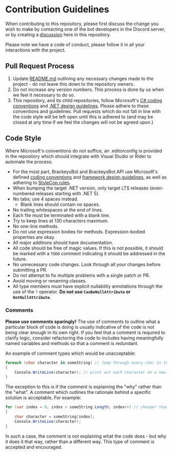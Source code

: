 # Contribution Guidelines

When contributing to this repository, please first discuss the change you wish to make by contacting one of the bot developers in the Discord server, or by creating a [discussion](https://github.com/oliverbooth/BrackeysBot/discussions) here in this repository.

Please note we have a code of conduct, please follow it in all your interactions with the project.

## Pull Request Process
1. Update [README.md](README.md) outlining any necessary changes made to the project - do not leave this down to the repository owners.
2. Do not increase any version numbers. This process is done by us when we feel it necessary to do so.
3. This repository, and its child repositories, follow Microsoft's [C# coding conventions](https://docs.microsoft.com/en-us/dotnet/csharp/fundamentals/coding-style/coding-conventions) and [.NET design guidelines](https://docs.microsoft.com/en-us/dotnet/standard/design-guidelines/). Please adhere to these conventions and guidelines. Pull requests which do not fall in line with the code style will be left open until this is adhered to (and may be closed at any time if we feel the changes will not be agreed upon.)

## Code Style
Where Microsoft's conventions do not suffice, an .editorconfig is provided in the repository which should integrate with Visual Studio or Rider to automate the process.

* For the most part, BrackeysBot and BrackeysBot.API use Microsoft's defined [coding conventions](https://docs.microsoft.com/en-us/dotnet/csharp/fundamentals/coding-style/coding-conventions) and [framework design guidelines](https://docs.microsoft.com/en-us/dotnet/standard/design-guidelines/), as well as adhering to [StyleCop rules](https://github.com/DotNetAnalyzers/StyleCopAnalyzers/tree/master/documentation).
* When bumping the target .NET version, only target LTS releases (even-numbered releases starting with .NET 5).
* No tabs; use 4 spaces instead.
    * Blank lines should contain no spaces.
* No trailing whitespaces at the end of lines.
* Each file must be terminated with a blank line.
* Try to keep lines at 130 characters maximum.
* No one-line methods.
* Do not use expression bodies for methods. Expression-bodied properties are okay.
* All major additions should have documentation.
* All code should be free of magic values. If this is not possible, it should be marked with a `TODO` comment indicating it should be addressed in the future.
* No unnecessary code changes. Look through all your changes before submitting a PR.
* Do not attempt to fix multiple problems with a single patch or PR.
* Avoid moving or renaming classes.
* All type members must have explicit nullability annotations through the use of the `?` operator. **Do not use `CanBeNullAttribute` or `NotNullAttribute`**.

### Comments
**Please use comments sparingly!** The use of comments to outline what a particular block of code is doing is usually indicative of the code is not being clear enough in its own right. If you feel that a comment is required to clarify logic, consider refactoring the code to includes having meaningfully named variables and methods so that a comment is redundant.

An example of comment types which would be unacceptable:
```cs
foreach (char character in someString) // loop through every char in the string
{
    Console.WriteLine(character); // print out each character on a new line
}
```

The exception to this is if the comment is explaining the "why" rather than the "what". A comment which outlines the rationale behind a specific solution is acceptable. For example:
```cs
for (var index = 0; index < someString.Length; index++) // cheaper than foreach, no allocation of CharEnumerator
{
    char character = someString[index];
    Console.WriteLine(character);
}
```
In such a case, the comment is not explaining what the code does - but why it does it that way, rather than a different way. This type of comment is accepted and encouraged.
